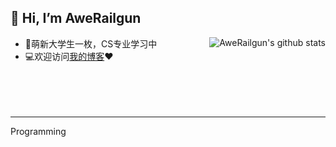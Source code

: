 ## 👋 Hi, I’m AweRailgun
<img align="right" src="https://github-readme-stats.vercel.app/api?username=awerailgun&show_icons=true&theme=buefy&count_private=true" alt="AweRailgun's github stats"/>


- 📖萌新大学生一枚，CS专业学习中
- 💻欢迎访问[我的博客](https://miku.ie)❤
<br><br><br><br><br>





****
Programming 




<!---
awerailgun/awerailgun is a ✨ special ✨ repository because its `README.md` (this file) appears on your GitHub profile.
You can click the Preview link to take a look at your changes.
--->
